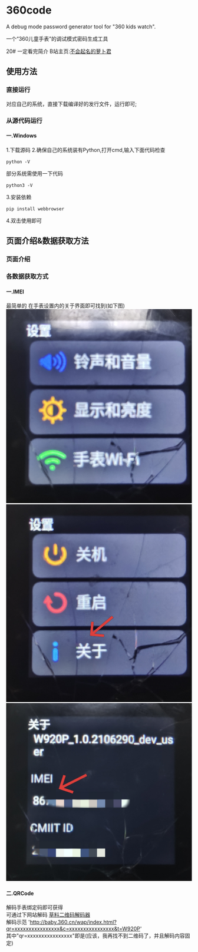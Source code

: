 # 360code
A debug mode password generator tool for "360 kids watch".<p>
一个“360儿童手表”的调试模式密码生成工具<p>
20# 一定看完简介
B站主页:[不会起名的萝卜君](https://space.bilibili.com/1732976071?spm_id_from=333.1007.0.0)
## 使用方法
### 直接运行
对应自己的系统，直接下载编译好的发行文件，运行即可;
### 从源代码运行
#### 一.Windows
1.下载源码
2.确保自己的系统装有Python,打开cmd,输入下面代码检查
~~~
python -V
~~~
部分系统需使用一下代码
~~~
python3 -V
~~~
3.安装依赖
~~~
pip install webbrowser
~~~
4.双击使用即可
## 页面介绍&数据获取方法
### 页面介绍
### 各数据获取方式
#### 一.IMEI
最简单的
在手表设置内的关于界面即可找到(如下图)
![步骤一](https://github.com/Harrot114514/360code/blob/main/photos/IMG_20250508_222149.jpg "步骤一")
![步骤二](https://github.com/Harrot114514/360code/blob/main/photos/IMG_20250508_222233.jpg "步骤二")
![步骤三](https://github.com/Harrot114514/360code/blob/main/photos/IMG_20250508_222311.jpg "步骤三")
#### 二.QRCode
解码手表绑定码即可获得  
可通过下网站解码
[草料二维码解码器](https://cli.im/deqr)  
解码示范  'http://baby.360.cn/wap/index.html?qr=xxxxxxxxxxxxxxxx&c=xxxxxxxxxxxxxxxx&t=W920P'  
其中"qr=xxxxxxxxxxxxxxxx"即是(应该，我再找不到二维码了，并且解码内容固定)
